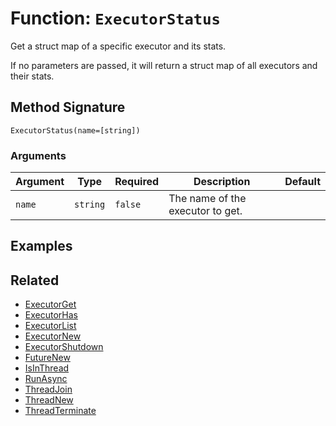 [comment]: # (Note: This documentation is generated dynamically in the build process.  To modify the contents, change the javadoc on the _invoke method of the BIF class)

# Function: `ExecutorStatus`

Get a struct map of a specific executor and its stats.

If no parameters are passed, it will return a struct map of all executors and their stats.

## Method Signature

```
ExecutorStatus(name=[string])
```

### Arguments


| Argument | Type | Required | Description | Default |
|----------|------|----------|-------------|---------|
| `name` | `string` | `false` | The name of the executor to get. |  |

## Examples



## Related

  * [ExecutorGet](./ExecutorGet.md)
  * [ExecutorHas](./ExecutorHas.md)
  * [ExecutorList](./ExecutorList.md)
  * [ExecutorNew](./ExecutorNew.md)
  * [ExecutorShutdown](./ExecutorShutdown.md)
  * [FutureNew](./FutureNew.md)
  * [IsInThread](./IsInThread.md)
  * [RunAsync](./RunAsync.md)
  * [ThreadJoin](./ThreadJoin.md)
  * [ThreadNew](./ThreadNew.md)
  * [ThreadTerminate](./ThreadTerminate.md)
